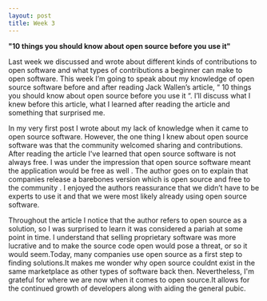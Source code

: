 ```yaml
---
layout: post
title: Week 3
---
```


 **"10 things you should know about open source before you use it"**

Last week we discussed and wrote about different kinds of contributions to open software and what types of contributions a beginner can make to open software. This week I’m going to speak about my knowledge of open source software before and after
reading Jack Wallen’s article, “ 10 things you should know about open source before you use it “. I’ll discuss  what I knew 
before this article, what I learned after reading the article and something that surprised me.
  
In my very first post I wrote about my lack of knowledge when it came to open source software. However, the one thing I
knew about open source software was that the community welcomed sharing and contributions. After reading the article I've
learned that open source software is not always free. I was under the impression that open source software meant the
application would be free as well . The author goes on to explain that companies release a barebones version which is open
source and free to the community . I enjoyed the authors reassurance that we didn’t have to be experts to use it and that
we were most likely already using open source software. 

Throughout the article I notice that the author refers to open source as a solution, so I was surprised to learn it was 
considered a pariah at some point in time. I understand that selling proprietary software was more lucrative and to  make the 
source code open would pose a threat, or so it would seem.Today, many companies use open source as a first step to finding solutions.It makes me wonder why open source couldnt exist in the same marketplace as other types of software back then. Nevertheless, I'm grateful for where we are now when it comes to open source.It allows for the continued growth of developers along with aiding the general pubic.
